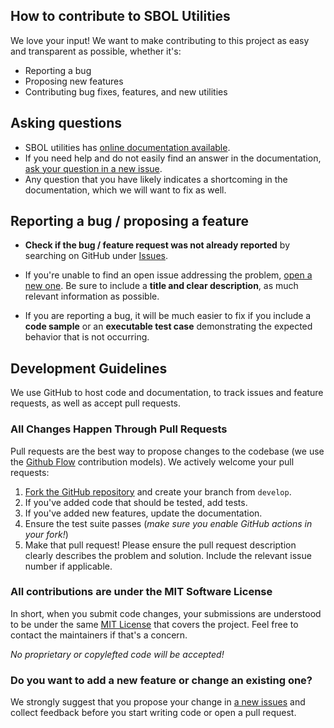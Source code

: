 ## How to contribute to SBOL Utilities

We love your input! We want to make contributing to this project as easy and transparent as possible, whether it's:

- Reporting a bug
- Proposing new features
- Contributing bug fixes, features, and new utilities

## Asking questions

* SBOL utilities has [online documentation available](https://sbol-utilities.readthedocs.io/en/latest/). 
* If you need help and do not easily find an answer in the documentation, [ask your question in a new issue](https://github.com/SynBioDex/SBOL-utilities/issues/new). 
* Any question that you have likely indicates a shortcoming in the documentation, which we will want to fix as well.


## Reporting a bug / proposing a feature

* **Check if the bug / feature request was not already reported** by searching on GitHub under [Issues](https://github.com/SynBioDex/SBOL-utilities/issues).

* If you're unable to find an open issue addressing the problem, [open a new one](https://github.com/SynBioDex/SBOL-utilities/issues/new). Be sure to include a **title and clear description**, as much relevant information as possible.

* If you are reporting a bug, it will be much easier to fix if you include a **code sample** or an **executable test case** demonstrating the expected behavior that is not occurring.

## Development Guidelines

We use GitHub to host code and documentation, to track issues and feature requests, as well as accept pull requests.

### All Changes Happen Through Pull Requests

Pull requests are the best way to propose changes to the codebase (we use the [Github Flow](https://guides.github.com/introduction/flow/) contribution models). We actively welcome your pull requests:

1. [Fork the GitHub repository](https://guides.github.com/activities/forking/) and create your branch from `develop`.
2. If you've added code that should be tested, add tests.
3. If you've added new features, update the documentation.
4. Ensure the test suite passes (_make sure you enable GitHub actions in your fork!_)
5. Make that pull request! Please ensure the pull request description clearly describes the problem and solution. Include the relevant issue number if applicable.

### All contributions are under the MIT Software License
In short, when you submit code changes, your submissions are understood to be under the same [MIT License](http://choosealicense.com/licenses/mit/) that covers the project. Feel free to contact the maintainers if that's a concern.

_No proprietary or copylefted code will be accepted!_

### **Do you want to add a new feature or change an existing one?**

We strongly suggest that you propose your change in [a new issues](https://github.com/SynBioDex/SBOL-utilities/issues/new) and collect feedback before you start writing code or open a pull request.

